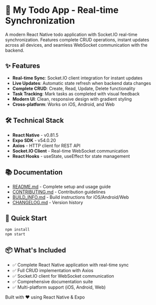 # 🎉 My Todo App - Real-time Synchronization

A modern React Native todo application with Socket.IO real-time synchronization. Features complete CRUD operations, instant updates across all devices, and seamless WebSocket communication with the backend.

## ✨ Features

- **Real-time Sync**: Socket.IO client integration for instant updates
- **Live Updates**: Automatic state refresh when backend data changes
- **Complete CRUD**: Create, Read, Update, Delete functionality
- **Task Tracking**: Mark tasks as completed with visual feedback
- **Modern UI**: Clean, responsive design with gradient styling
- **Cross-platform**: Works on iOS, Android, and Web

## 🛠️ Technical Stack

- **React Native** - v0.81.5
- **Expo SDK** - v54.0.20
- **Axios** - HTTP client for REST API
- **Socket.IO Client** - Real-time WebSocket communication
- **React Hooks** - useState, useEffect for state management

## 📚 Documentation

- [README.md](README.md) - Complete setup and usage guide
- [CONTRIBUTING.md](CONTRIBUTING.md) - Contribution guidelines
- [BUILD_INFO.md](BUILD_INFO.md) - Build instructions for iOS/Android/Web
- [CHANGELOG.md](CHANGELOG.md) - Version history

## 🚀 Quick Start

```bash
npm install
npm start
```

## 📦 What's Included

- ✅ Complete React Native application with real-time sync
- ✅ Full CRUD implementation with Axios
- ✅ Socket.IO client for WebSocket communication
- ✅ Comprehensive documentation suite
- ✅ Multi-platform support (iOS, Android, Web)

Built with ❤️ using React Native & Expo
